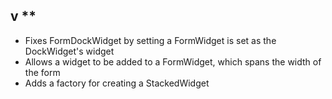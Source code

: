 ## v **
* Fixes FormDockWidget by setting a FormWidget is set as the DockWidget's widget
* Allows a widget to be added to a FormWidget, which spans the width of the form
* Adds a factory for creating a StackedWidget

